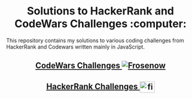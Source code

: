   <h1 align="center">Solutions to HackerRank and CodeWars Challenges :computer:</h1>
  <p>This repository contains my solutions to various coding challenges from HackerRank and Codewars written mainly in JavaScript.</p>


  <div align="center">
    <h2>
      <a target="_blank" href="https://www.codewars.com/users/Frosenow">
        CodeWars Challenges
       </a>
          <a target="_blank" href="https://www.codewars.com/users/Frosenow">
            <img src="https://www.codewars.com/users/Frosenow/badges/small" alt="Frosenow" />
           </a>
     </h2>
  </div>

  <div align="center">
    <h2>
      <a target="_blank" href="https://www.hackerrank.com/Fiflak">
        HackerRank Challenges
      </a>
        <a target="_blank" href="https://www.hackerrank.com/Fiflak">
          <img align="center" src="https://raw.githubusercontent.com/rahuldkjain/github-profile-readme-generator/master/src/images/icons/Social/hackerrank.svg" alt="fiflak" height="30" width="40" />
        </a>
   </h2>
  </div>


